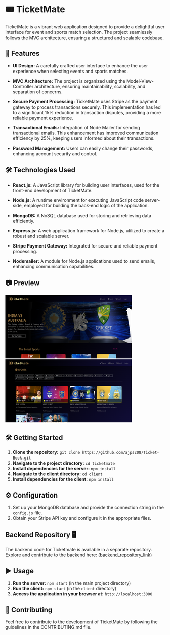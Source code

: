 # 🎟 TicketMate

TicketMate is a vibrant web application designed to provide a delightful user interface for event and sports match selection. The project seamlessly follows the MVC architecture, ensuring a structured and scalable codebase.

## 🚀 Features

- **UI Design:** A carefully crafted user interface to enhance the user experience when selecting events and sports matches.

- **MVC Architecture:** The project is organized using the Model-View-Controller architecture, ensuring maintainability, scalability, and separation of concerns.

- **Secure Payment Processing:** TicketMate uses Stripe as the payment gateway to process transactions securely. This implementation has led to a significant 15% reduction in transaction disputes, providing a more reliable payment experience.

- **Transactional Emails:** Integration of Node Mailer for sending transactional emails. This enhancement has improved communication efficiency by 25%, keeping users informed about their transactions.

- **Password Management:** Users can easily change their passwords, enhancing account security and control.

## 🛠 Technologies Used

- **React.js:** A JavaScript library for building user interfaces, used for the front-end development of TicketMate.

- **Node.js:** A runtime environment for executing JavaScript code server-side, employed for building the back-end logic of the application.

- **MongoDB:** A NoSQL database used for storing and retrieving data efficiently.

- **Express.js:** A web application framework for Node.js, utilized to create a robust and scalable server.

- **Stripe Payment Gateway:** Integrated for secure and reliable payment processing.

- **Nodemailer:** A module for Node.js applications used to send emails, enhancing communication capabilities.

## 📷 Preview

<div classname="d-flex flex-row">
  <img src="public/asset/Screenshot%202024-01-07%20222039.png" alt="TicketMate Preview" width="400" height="200">
  <img src="public/asset/Screenshot 2024-01-07 222101.png" alt="TicketMate Preview" width="400" height="200">
</div>


## 🛠 Getting Started

1. **Clone the repository:** `git clone https://github.com/ajps208/Ticket-Book.git`
2. **Navigate to the project directory:** `cd ticketmate`
3. **Install dependencies for the server:** `npm install`
4. **Navigate to the client directory:** `cd client`
5. **Install dependencies for the client:** `npm install`

## ⚙️ Configuration

1. Set up your MongoDB database and provide the connection string in the `config.js` file.
2. Obtain your Stripe API key and configure it in the appropriate files.

## Backend Repository 🖥️
The backend code for Ticketmate is available in a separate repository. Explore and contribute to the backend here:
[(backend_repository_link)](https://github.com/ajps208/Ticket-server)

## ▶️ Usage

1. **Run the server:** `npm start` (in the main project directory)
2. **Run the client:** `npm start` (in the `client` directory)
3. **Access the application in your browser at:** `http://localhost:3000`

## 🤝 Contributing

Feel free to contribute to the development of TicketMate by following the guidelines in the CONTRIBUTING.md file.

